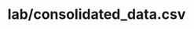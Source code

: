 ---  
schema: schema::lab/consolidated_data.csv  
title: lab/consolidated_data.csv  
organization: Sample Department  
notes: Used in 12 lineage(s)  
resources:  
  - name: lab/consolidated_data.csv 
    url: file:/Users/kensu/Customers/Kensu/LoanApproval/LAB/masterdata/lab/consolidated_data.csv 
    format : CSV  
license: None  
category:
  - Education  
maintainer: User  
maintainer_email: UserMail  
---
